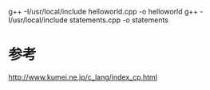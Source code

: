 

g++  -I/usr/local/include helloworld.cpp -o helloworld
g++  -I/usr/local/include statements.cpp -o statements


# 参考

http://www.kumei.ne.jp/c_lang/index_cp.html